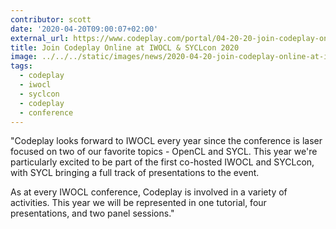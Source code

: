 ```yaml
---
contributor: scott
date: '2020-04-20T09:00:07+02:00'
external_url: https://www.codeplay.com/portal/04-20-20-join-codeplay-online-at-iwocl-syclcon-2020
title: Join Codeplay Online at IWOCL & SYCLcon 2020
image: ../../../static/images/news/2020-04-20-join-codeplay-online-at-iwocl-syclcon-2020.webp
tags:
  - codeplay
  - iwocl
  - syclcon
  - codeplay
  - conference
---
```


"Codeplay looks forward to IWOCL every year since the conference is laser focused on two of our favorite topics - OpenCL
and SYCL. This year we're particularly excited to be part of the first co-hosted IWOCL and SYCLcon, with SYCL bringing a
full track of presentations to the event.

As at every IWOCL conference, Codeplay is involved in a variety of activities. This year we will be represented in one
tutorial, four presentations, and two panel sessions."
